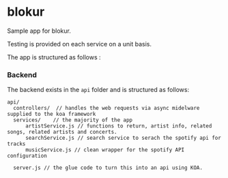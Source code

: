 # blokur

Sample app for blokur.

Testing is provided on each service on a unit basis.

The app is structured as follows :

### Backend
 
The backend exists in the `api` folder and is structured as follows:

```
api/
  controllers/  // handles the web requests via async midelware supplied to the koa framework
  services/    // the majority of the app
      artistService.js // functions to return, artist info, related songs, related artists and concerts.
      searchService.js // search service to serach the spotify api for tracks
      musicService.js // clean wrapper for the spotify API configuration
      
  server.js // the glue code to turn this into an api using KOA.

```
